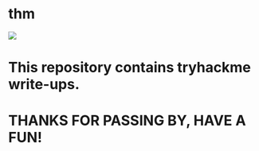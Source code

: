 # thm
![](https://komarev.com/ghpvc/?username=ebmit)

# This repository contains tryhackme write-ups.
# THANKS FOR PASSING BY, HAVE A FUN!
